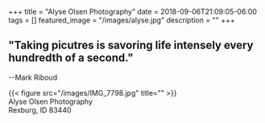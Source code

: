 +++
title =  "Alyse Olsen Photography"
date = 2018-09-06T21:09:05-06:00
tags = []
featured_image = "/images/alyse.jpg"
description = ""
+++

## "Taking picutres is savoring life intensely every hundredth of a second."   
   
--Mark Riboud

{{< figure src="/images/IMG_7798.jpg" title="" >}}
</br>
Alyse Olsen Photography   
Rexburg, ID 83440
